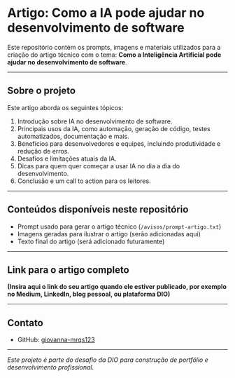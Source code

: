 # Artigo: Como a IA pode ajudar no desenvolvimento de software

Este repositório contém os prompts, imagens e materiais utilizados para a criação do artigo técnico com o tema: **Como a Inteligência Artificial pode ajudar no desenvolvimento de software**.

---

## Sobre o projeto

Este artigo aborda os seguintes tópicos:

1. Introdução sobre IA no desenvolvimento de software.
2. Principais usos da IA, como automação, geração de código, testes automatizados, documentação e mais.
3. Benefícios para desenvolvedores e equipes, incluindo produtividade e redução de erros.
4. Desafios e limitações atuais da IA.
5. Dicas para quem quer começar a usar IA no dia a dia do desenvolvimento.
6. Conclusão e um call to action para os leitores.

---

## Conteúdos disponíveis neste repositório

- Prompt usado para gerar o artigo técnico (`/avisos/prompt-artigo.txt`)
- Imagens geradas para ilustrar o artigo (serão adicionadas aqui)
- Texto final do artigo (será adicionado futuramente)

---

## Link para o artigo completo

**(Insira aqui o link do seu artigo quando ele estiver publicado, por exemplo no Medium, LinkedIn, blog pessoal, ou plataforma DIO)**

---

## Contato

- GitHub: [giovanna-mrqs123](https://github.com/giovanna-mrqs123)

---

*Este projeto é parte do desafio da DIO para construção de portfólio e desenvolvimento profissional.*
